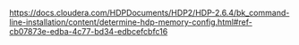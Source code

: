 <https://docs.cloudera.com/HDPDocuments/HDP2/HDP-2.6.4/bk_command-line-installation/content/determine-hdp-memory-config.html#ref-cb07873e-edba-4c77-bd34-edbcefcbfc16>
